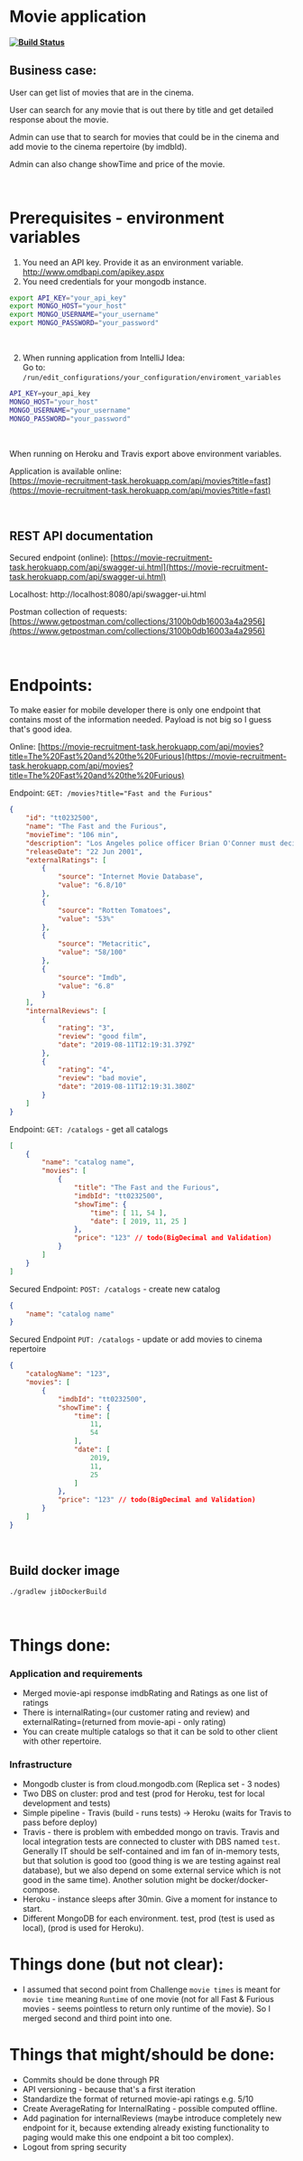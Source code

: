 # Movie application

#### [![Build Status](https://travis-ci.org/braintelligencePL/movie-recruitment-task.svg?branch=master)](https://travis-ci.org/braintelligencePL/movie-recruitment-task)

## Business case:  

User can get list of movies that are in the cinema. 

User can search for any movie that is out there by title and get detailed response about the movie. 
 
Admin can use that to search for movies that could be in the cinema and add movie to the cinema repertoire (by imdbId).  

Admin can also change showTime and price of the movie.

<br>

# Prerequisites - environment variables
1. You need an API key. Provide it as an environment variable. http://www.omdbapi.com/apikey.aspx
2. You need credentials for your mongodb instance.

```bash
export API_KEY="your_api_key"
export MONGO_HOST="your_host"
export MONGO_USERNAME="your_username"
export MONGO_PASSWORD="your_password"
```

<br>

2. When running application from IntelliJ Idea: <br>
Go to: `/run/edit_configurations/your_configuration/enviroment_variables`  
```bash
API_KEY=your_api_key
MONGO_HOST="your_host"
MONGO_USERNAME="your_username"
MONGO_PASSWORD="your_password"
```

<br>

When running on Heroku and Travis export above environment variables.

Application is available online: <br>
[https://movie-recruitment-task.herokuapp.com/api/movies?title=fast](https://movie-recruitment-task.herokuapp.com/api/movies?title=fast)

<br>

## REST API documentation

Secured endpoint (online): [https://movie-recruitment-task.herokuapp.com/api/swagger-ui.html](https://movie-recruitment-task.herokuapp.com/api/swagger-ui.html)

Localhost: http://localhost:8080/api/swagger-ui.html

Postman collection of requests: [https://www.getpostman.com/collections/3100b0db16003a4a2956](https://www.getpostman.com/collections/3100b0db16003a4a2956)

<br>

# Endpoints:
To make easier for mobile developer there is only one endpoint that contains most of the information needed. Payload is not big so I guess that's good idea.

Online: [https://movie-recruitment-task.herokuapp.com/api/movies?title=The%20Fast%20and%20the%20Furious](https://movie-recruitment-task.herokuapp.com/api/movies?title=The%20Fast%20and%20the%20Furious)

Endpoint: `GET: /movies?title="Fast and the Furious"` 
```json
{
    "id": "tt0232500",
    "name": "The Fast and the Furious",
    "movieTime": "106 min",
    "description": "Los Angeles police officer Brian O'Conner must decide where his loyalty really lies when he becomes enamored with the street racing world he has been sent undercover to destroy.",
    "releaseDate": "22 Jun 2001",
    "externalRatings": [
        {
            "source": "Internet Movie Database",
            "value": "6.8/10"
        },
        {
            "source": "Rotten Tomatoes",
            "value": "53%"
        },
        {
            "source": "Metacritic",
            "value": "58/100"
        },
        {
            "source": "Imdb",
            "value": "6.8"
        }
    ],
    "internalReviews": [
        {
            "rating": "3",
            "review": "good film",
            "date": "2019-08-11T12:19:31.379Z"
        },
        {
            "rating": "4",
            "review": "bad movie",
            "date": "2019-08-11T12:19:31.380Z"
        }
    ]
}
```

Endpoint: `GET: /catalogs` - get all catalogs
```json
[
    {
        "name": "catalog name",
        "movies": [
            {
                "title": "The Fast and the Furious",
                "imdbId": "tt0232500",
                "showTime": {
                    "time": [ 11, 54 ],
                    "date": [ 2019, 11, 25 ]
                },
                "price": "123" // todo(BigDecimal and Validation)
            }
        ]
    }
]
```

Secured Endpoint: `POST: /catalogs` - create new catalog
```json
{
    "name": "catalog name"
}
```

Secured Endpoint `PUT: /catalogs` - update or add movies to cinema repertoire 
```json
{
    "catalogName": "123",
    "movies": [
        {
            "imdbId": "tt0232500",
            "showTime": {
                "time": [
                    11,
                    54
                ],
                "date": [
                    2019,
                    11,
                    25
                ]
            },
            "price": "123" // todo(BigDecimal and Validation)
        }
    ]
}
```

<br>

## Build docker image
```bash
./gradlew jibDockerBuild
```

<br>

# Things done:

### Application and requirements
- Merged movie-api response imdbRating and Ratings as one list of ratings
- There is internalRating=(our customer rating and review) and externalRating=(returned from movie-api - only rating)
- You can create multiple catalogs so that it can be sold to other client with other repertoire.

### Infrastructure 
- Mongodb cluster is from cloud.mongodb.com (Replica set - 3 nodes)
- Two DBS on cluster: prod and test (prod for Heroku, test for local development and tests)
- Simple pipeline - Travis (build - runs tests) -> Heroku (waits for Travis to pass before deploy)
- Travis - there is problem with embedded mongo on travis. Travis and local integration tests are connected to cluster with DBS named `test`. Generally IT should be self-contained and im fan of in-memory tests, but that solution is good too (good thing is we are testing against real database), but we also depend on some external service which is not good in the same time). Another solution might be docker/docker-compose. 
- Heroku - instance sleeps after 30min. Give a moment for instance to start.
- Different MongoDB for each environment. test, prod (test is used as local), (prod is used for Heroku).

# Things done (but not clear): 
- I assumed that second point from Challenge `movie times` is meant for `movie time` meaning `Runtime` of one movie (not for all Fast & Furious movies - seems pointless to return only runtime of the movie). So I merged second and third point into one. 

# Things that might/should be done: 
- Commits should be done through PR
- API versioning - because that's a first iteration
- Standardize the format of returned movie-api ratings e.g. 5/10
- Create AverageRating for InternalRating - possible computed offline. 
- Add pagination for internalReviews (maybe introduce completely new endpoint for it, because extending already existing functionality to paging would make this one endpoint a bit too complex).
- Logout from spring security 
